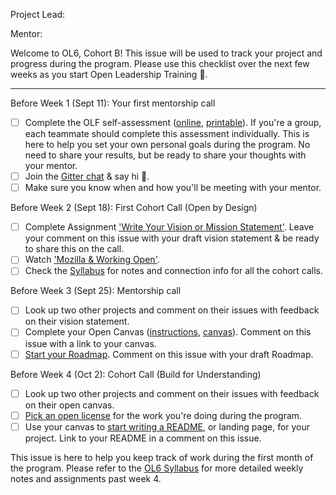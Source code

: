 <!---
  Create one issue for each project in OL6. If you applied as a team, please
  coordinate with your teammates and have one person create this issue.

  Instructions:

  1. Add your project title in the Title field above ^
  2. Add your GitHub username (and your teammates) below --->
Project Lead:

<!---
  3. Add your mentor's GitHub username below --->
Mentor:
<!---
  4. Keep everything below and click 'Submit new issue'  --->

Welcome to OL6, Cohort B! This issue will be used to track your project and progress during the program. Please use this checklist over the next few weeks as you start Open Leadership Training :tada:.

***
Before Week 1 (Sept 11): Your first mentorship call
- [ ] Complete the OLF self-assessment ([online](https://mzl.la/olf-online-assessment), [printable](https://mzl.la/olf-self-assessment)). If you're a group, each teammate should complete this assessment individually. This is here to help you set your own personal goals during the program. No need to share your results, but be ready to share your thoughts with your mentor.
- [ ] Join the [Gitter chat](https://gitter.im/mozilla/open-leadership-training) & say hi :wave:.
- [ ] Make sure you know when and how you'll be meeting with your mentor.

Before Week 2 (Sept 18): First Cohort Call (Open by Design)
- [ ] Complete Assignment ['Write Your Vision or Mission Statement'](https://mozilla.github.io/open-leadership-training-series/articles/introduction-to-open-leadership/stating-your-project-vision/). Leave your comment on this issue with your draft vision statement & be ready to share this on the call.
- [ ] Watch ['Mozilla & Working Open'](https://youtu.be/quKdaqlR_9w).
- [ ] Check the [Syllabus](https://mzl.la/ol6-syllabus) for notes and connection info for all the cohort calls.

Before Week 3 (Sept 25): Mentorship call
- [ ] Look up two other projects and comment on their issues with feedback on their vision statement.
- [ ] Complete your Open Canvas ([instructions](https://mozilla.github.io/open-leadership-training-series/articles/opening-your-project/develop-an-open-project-strategy-with-open-canvas/), [canvas](https://goo.gl/to6PYn)). Comment on this issue with a link to your canvas.
- [ ] [Start your Roadmap](https://mozilla.github.io/open-leadership-training-series/articles/opening-your-project/start-your-project-roadmap/). Comment on this issue with your draft Roadmap.

Before Week 4 (Oct 2): Cohort Call (Build for Understanding)
- [ ] Look up two other projects and comment on their issues with feedback on their open canvas.
- [ ] [Pick an open license](https://mozilla.github.io/open-leadership-training-series/articles/get-your-project-online/sharing-your-work-in-the-open/) for the work you're doing during the program.
- [ ] Use your canvas to [start writing a README](https://mozilla.github.io/open-leadership-training-series/articles/opening-your-project/write-a-great-project-readme/), or landing page, for your project. Link to your README in a comment on this issue.

This issue is here to help you keep track of work during the first month of the program. Please refer to the [OL6 Syllabus](https://mzl.la/ol6-syllabus) for more detailed weekly notes and assignments past week 4.